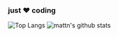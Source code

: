 ### just ❤ coding


![Top Langs](https://github-readme-stats.vercel.app/api/top-langs/?username=nbyun&hide=html)
![mattn's github stats](https://github-readme-stats.vercel.app/api?username=nbyun&show_icons=true&count_private=true&line_height=40)
